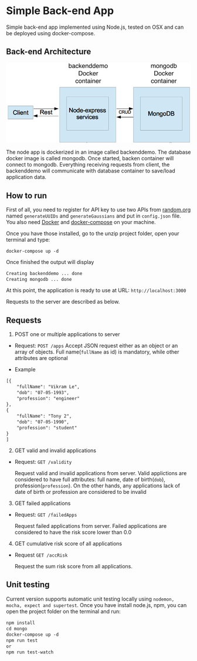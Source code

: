 # Simple Back-end App
Simple back-end app implemented using Node.js, tested on OSX and can be deployed using docker-compose.


## Back-end Architecture

![](./images/backendarc.png)

The node app is dockerized in an image called backenddemo. The database docker image is called mongodb. Once started, backen container will connect to mongodb. Everything receiving requests from client, the backenddemo will communicate with database container to save/load application data.

## How to run
First of all, you need to register for API key to use two APIs from [random.org](random.org) named `generateUUIDs` and `generateGaussians` and put in `config.json` file. You also need [Docker](https://docs.docker.com/docker-for-mac/install/) and [docker-compose](https://docs.docker.com/compose/install/) on your machine.

Once you have those installed, go to the unzip project folder, open your terminal and type:

```
docker-compose up -d 
``` 

Once finished the output will display
```
Creating backenddemo ... done
Creating mongodb ... done
```

At this point, the application is ready to use at URL: `http://localhost:3000`

Requests to the server are described as below.

## Requests
1. POST one or multiple applications to server

* Request: `POST /apps`
    Accept JSON request either as an object or an array of objects. Full name(`fullName` as id) is mandatory, while other attributes are optional

* Example

```
[{
	"fullName": "Vikram Le", 
	"dob": "07-05-1993",
	"profession": "engineer"
},
{
	"fullName": "Tony 2", 
	"dob": "07-05-1990",
	"profession": "student"
}
]
```

2. GET valid and invalid applications 

* Request: `GET /validity`

  Request valid and invalid applications from server. Valid applictions are considered to have full attributes: full name, date of birth(`dob`), profession(`profession`). On the other hands, any applications lack  of date of birth or profession are considered to be invalid 

3. GET failed applications
* Request: `GET /failedApps`

  Request failed applications from server. Failed applications are considered to have the risk score lower than 0.0

4. GET cumulative risk score of all applications
* Request `GET /accRisk`

  Request the sum risk score from all applications. 

## Unit testing

Current version supports automatic unit testing locally using `nodemon, mocha, expect and supertest`. Once you have install node.js, npm, you can open the project folder on the terminal and run:

```
npm install 
cd mongo
docker-compose up -d
npm run test
or
npm run test-watch
```